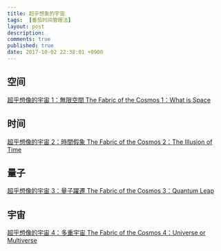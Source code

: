 ```yaml
---
title: 超乎想象的宇宙
tags:  [番茄时间管理法]
layout: post
description: 
comments: true
published: true
date: 2017-10-02 22:38:01 +0900
---
```


## 空间

[超乎想像的宇宙 1：無限空間 The Fabric of the Cosmos 1：What is Space](https://www.youtube.com/watch?v=t8-FqWlC42A&list=FLTxztHCubvx2PCPBwyEyqkw&index=6&t=3s)

## 时间

[超乎想像的宇宙 2：時間假象 The Fabric of the Cosmos 2：The Illusion of Time](https://www.youtube.com/watch?v=S9XNcyENMHA&list=FLTxztHCubvx2PCPBwyEyqkw&index=5&t=21s)

## 量子

[超乎想像的宇宙 3：量子躍遷 The Fabric of the Cosmos 3：Quantum Leap](https://www.youtube.com/watch?v=g3n4nOdLI_I&list=FLTxztHCubvx2PCPBwyEyqkw&index=2)

## 宇宙

[超乎想像的宇宙 4：多重宇宙 The Fabric of the Cosmos 4：Universe or Multiverse](https://www.youtube.com/watch?v=c8WDmGFL-6w&list=FLTxztHCubvx2PCPBwyEyqkw&index=1)
